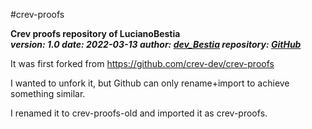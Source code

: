 #crev-proofs 

**Crev proofs repository of LucianoBestia**  
***version: 1.0  date: 2022-03-13 author: [dev_Bestia](https://bestia.dev) repository: [GitHub](https://github.com/LucianoBestia/crev-proofs)***  

It was first forked from https://github.com/crev-dev/crev-proofs

I wanted to unfork it, but Github can only rename+import to achieve something similar.

I renamed it to crev-proofs-old and imported it as crev-proofs.
